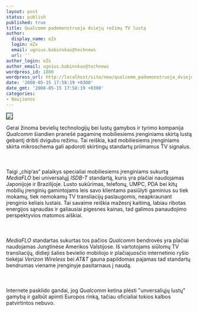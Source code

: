 ```yaml
---
layout: post
status: publish
published: true
title: Qualcomm pademonstruoja dviejų režimų TV lustą
author:
  display_name: eZx
  login: eZx
  email: ugnius.babinskas@technews
  url: ''
author_login: eZx
author_email: ugnius.babinskas@technews
wordpress_id: 1800
wordpress_url: http://localhost/site/new/qualcomm_pademonstruoja_dvieju_rezimu_tv_lusta/
date: '2008-05-15 17:58:19 +0300'
date_gmt: '2008-05-15 17:58:19 +0300'
categories:
- Naujienos
---
```

<div class="imgright"><img src=" http://www.technews.lt/upl/Failai/Qualcomm_logo.png " border="1"></div>
<p>Gerai žinoma bevielių technologijų bei lustų gamybos ir tyrimo kompanija <i>Qualcomm</i> šiandien pranešė pagaminę mobiliesiems įrenginiams skirtą lustą gebantį dribti dvigubu režimu. Tai reiškia, kad mobiliesiems įrenginiams skirta mikroschema gali apdoroti skirtingų standartų priimamus TV signalus.<br />
<br><br />
<br>Taigi „chip‘as“ palaikys specialiai mobiliesiems įrenginiams sukurtą <i> MediaFLO</i> bei universalųjį <i> ISDB-T</i> standartą, kuris yra plačiai naudojamas Japonijoje ir Brazilijoje. Lusto sukūrimas, telefonų, UMPC, PDA bei kitų mobilių įrenginių gamintojams leis savo klientams pasiūlyti gaminius su tiek mokamų, tiek nemokamų TV transliacijų paslaugomis, neapkraunant įrenginio keliais lustais. Tai savaime reiškia mažesnį kaitimą, labiau ribotas energijos sąnaudas ir galiausiai pigesnes kainas, tad galimos panaudojimo perspektyvios matomos aiškiai.<br />
<br><br />
<br><i>MediaFLO</i> standartas sukurtas tos pačios <i>Qualcomm</i> bendrovės yra plačiai naudojamas Jungtinėse Amerikos Valstijose. Iš vartotojams siūlomų TV transliacijų, didieji šalies bevielio mobiliojo ir plačiajuosčio internetinio ryšio tiekėjai <i>Verizon Wireless</i> bei <i>AT&amp;T</i> gauna papildomas pajamas tad standartų bendrumas viename įrenginyje pasitarnaus į naudą.<br />
<br><br />
<br>Internete pasklido gandai, jog <i>Qualcomm</i> ketina plėsti &quot;unversaliųjų lustų&quot; gamybą ir galbūt apimti Europos rinką, tačiau oficialiai tokios kalbos patvirtintos nebuvo.<br />
<br></p>
